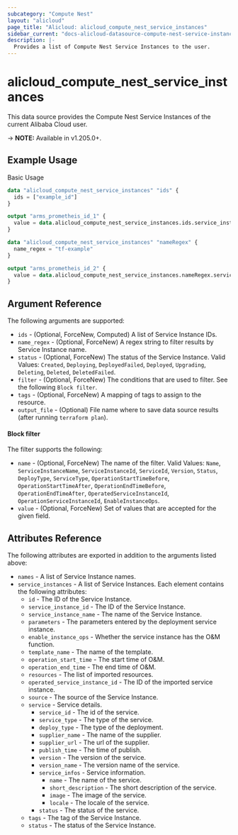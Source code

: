 ```yaml
---
subcategory: "Compute Nest"
layout: "alicloud"
page_title: "Alicloud: alicloud_compute_nest_service_instances"
sidebar_current: "docs-alicloud-datasource-compute-nest-service-instances"
description: |-
  Provides a list of Compute Nest Service Instances to the user.
---
```


# alicloud\_compute\_nest\_service\_instances

This data source provides the Compute Nest Service Instances of the current Alibaba Cloud user.

-> **NOTE:** Available in v1.205.0+.

## Example Usage

Basic Usage

```terraform
data "alicloud_compute_nest_service_instances" "ids" {
  ids = ["example_id"]
}

output "arms_prometheis_id_1" {
  value = data.alicloud_compute_nest_service_instances.ids.service_instances.0.id
}

data "alicloud_compute_nest_service_instances" "nameRegex" {
  name_regex = "tf-example"
}

output "arms_prometheis_id_2" {
  value = data.alicloud_compute_nest_service_instances.nameRegex.service_instances.0.id
}
```

## Argument Reference

The following arguments are supported:

* `ids` - (Optional, ForceNew, Computed) A list of Service Instance IDs.
* `name_regex` - (Optional, ForceNew) A regex string to filter results by Service Instance name.
* `status` - (Optional, ForceNew) The status of the Service Instance. Valid Values: `Created`, `Deploying`, `DeployedFailed`, `Deployed`, `Upgrading`, `Deleting`, `Deleted`, `DeletedFailed`.
* `filter` - (Optional, ForceNew) The conditions that are used to filter. See the following `Block filter`.
* `tags` - (Optional, ForceNew) A mapping of tags to assign to the resource.
* `output_file` - (Optional) File name where to save data source results (after running `terraform plan`).

#### Block filter

The filter supports the following:

* `name` - (Optional, ForceNew) The name of the filter. Valid Values: `Name`, `ServiceInstanceName`, `ServiceInstanceId`, `ServiceId`, `Version`, `Status`, `DeployType`, `ServiceType`, `OperationStartTimeBefore`, `OperationStartTimeAfter`, `OperationEndTimeBefore`, `OperationEndTimeAfter`, `OperatedServiceInstanceId`, `OperationServiceInstanceId`, `EnableInstanceOps`.
* `value` - (Optional, ForceNew) Set of values that are accepted for the given field.

## Attributes Reference

The following attributes are exported in addition to the arguments listed above:

* `names` - A list of Service Instance names.
* `service_instances` - A list of Service Instances. Each element contains the following attributes:
  * `id` - The ID of the Service Instance.
  * `service_instance_id` - The ID of the Service Instance.
  * `service_instance_name` - The name of the Service Instance.
  * `parameters` - The parameters entered by the deployment service instance.
  * `enable_instance_ops` - Whether the service instance has the O&M function.
  * `template_name` - The name of the template.
  * `operation_start_time` - The start time of O&M.
  * `operation_end_time` - The end time of O&M.
  * `resources` - The list of imported resources.
  * `operated_service_instance_id` - The ID of the imported service instance.
  * `source` - The source of the Service Instance.
  * `service` - Service details.
    * `service_id` - The id of the service.
    * `service_type` - The type of the service.
    * `deploy_type` - The type of the deployment.
    * `supplier_name` - The name of the supplier.
    * `supplier_url` - The url of the supplier.
    * `publish_time` - The time of publish.
    * `version` - The version of the service.
    * `version_name` - The version name of the service.
    * `service_infos` - Service information.
      * `name` - The name of the service.
      * `short_description` - The short description of the service.
      * `image` - The image of the service.
      * `locale` - The locale of the service.
    * `status` - The status of the service.
  * `tags` - The tag of the Service Instance.
  * `status` - The status of the Service Instance.
  